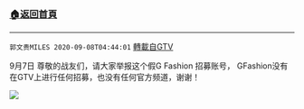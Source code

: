 ﻿###  [:house:返回首頁](https://github.com/ourhimalayas/txt)
---

`郭文贵MILES 2020-09-08T04:44:01` [轉載自GTV](https://gtv.org/web/#/UserInfo/5e596957357cc612d35a8044)

9月7日 尊敬的战友们，请大家举报这个假G Fashion 招募账号， GFashion没有在GTV上进行任何招募，也没有任何官方频道，谢谢！

![](https://filegroup.gtv.org/cdn-cgi/image/width=600/https://filegroup.gtv.org/group3/default/20200908/04/44/0/1580b2797c4ca0a1fcc372b0cc6f8b46.jpeg)
